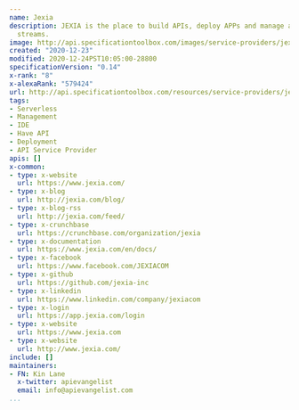 ```yaml
---
name: Jexia
description: JEXIA is the place to build APIs, deploy APPs and manage all your data
  streams.
image: http://api.specificationtoolbox.com/images/service-providers/jexia.jpg
created: "2020-12-23"
modified: 2020-12-24PST10:05:00-28800
specificationVersion: "0.14"
x-rank: "8"
x-alexaRank: "579424"
url: http://api.specificationtoolbox.com/resources/service-providers/jexia/
tags:
- Serverless
- Management
- IDE
- Have API
- Deployment
- API Service Provider
apis: []
x-common:
- type: x-website
  url: https://www.jexia.com/
- type: x-blog
  url: http://jexia.com/blog/
- type: x-blog-rss
  url: http://jexia.com/feed/
- type: x-crunchbase
  url: https://crunchbase.com/organization/jexia
- type: x-documentation
  url: https://www.jexia.com/en/docs/
- type: x-facebook
  url: https://www.facebook.com/JEXIACOM
- type: x-github
  url: https://github.com/jexia-inc
- type: x-linkedin
  url: https://www.linkedin.com/company/jexiacom
- type: x-login
  url: https://app.jexia.com/login
- type: x-website
  url: https://www.jexia.com
- type: x-website
  url: http://www.jexia.com/
include: []
maintainers:
- FN: Kin Lane
  x-twitter: apievangelist
  email: info@apievangelist.com
...
```

